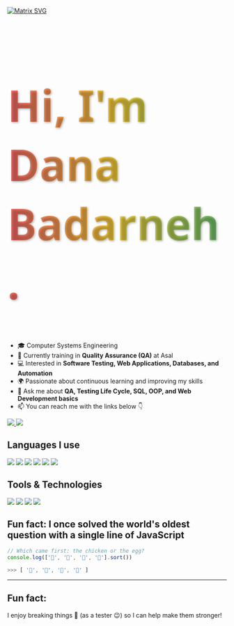 [![Matrix SVG](https://raw.githubusercontent.com/rodrigograca31/rodrigograca31/master/matrix.svg)](https://www.youtube.com/watch?v=SDkAGkd4NLc)

<h1 style="
    font-size:100px; 
    font-family: 'Segoe UI', Tahoma, Geneva, Verdana, sans-serif; 
    background: linear-gradient(90deg, #FF6B6B, #FFD93D, #6BCB77); 
    -webkit-background-clip: text; 
    -webkit-text-fill-color: transparent; 
    text-shadow: 2px 2px 5px rgba(0,0,0,0.3);
">
    Hi, I'm Dana Badarneh.
</h1>



- 🎓 Computer Systems Engineering  
- 🔎 Currently training in **Quality Assurance (QA)** at Asal  
- 💻 Interested in **Software Testing, Web Applications, Databases, and Automation**  
- 🌍 Passionate about continuous learning and improving my skills  
- 💬 Ask me about **QA, Testing Life Cycle, SQL, OOP, and Web Development basics**  
- 📫 You can reach me with the links below 👇

<p>
  <a href="mailto:danabadarneh22@gmail.com">
    <img src="https://img.icons8.com/color/60/gmail.png"/>
  </a>
  <a href="https://www.linkedin.com/in/yourprofile/">
    <img src="https://img.icons8.com/color/60/linkedin.png"/>
  </a>
</p>


## Languages I use  

<p>
  <img src="https://img.icons8.com/color/60/java-coffee-cup-logo.png"/>
  <img src="https://img.icons8.com/color/60/python.png"/>
  <img src="https://img.icons8.com/color/60/javascript.png"/>
  <img src="https://img.icons8.com/color/60/postgreesql.png"/>
  <img src="https://img.icons8.com/color/60/html-5.png"/>
  <img src="https://img.icons8.com/color/60/css3.png"/>
</p>

## Tools & Technologies  

<p>
  <img src="https://img.icons8.com/color/60/git.png"/>
  <img src="https://img.icons8.com/ios-glyphs/60/github.png"/>
  <img src="https://img.icons8.com/color/60/jira.png"/>
  <img src="https://img.icons8.com/color/60/linux.png"/>
</p>




## Fun fact: I once solved the world's oldest question with a single line of JavaScript
<!-- wi*quL3fcV -->

```javascript
// Which came first: the chicken or the egg?
console.log(['🥚', '🐣', '🐥', '🐔'].sort())

>>> [ '🐔', '🐣', '🐥', '🥚' ]
```




---

## Fun fact:  
I enjoy breaking things 🐞 (as a tester 😉) so I can help make them stronger!  
